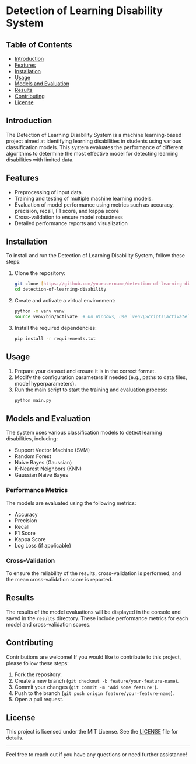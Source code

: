 # Detection of Learning Disability System

## Table of Contents
- [Introduction](#introduction)
- [Features](#features)
- [Installation](#installation)
- [Usage](#usage)
- [Models and Evaluation](#models-and-evaluation)
- [Results](#results)
- [Contributing](#contributing)
- [License](#license)

## Introduction
The Detection of Learning Disability System is a machine learning-based project aimed at identifying learning disabilities in students using various classification models. This system evaluates the performance of different algorithms to determine the most effective model for detecting learning disabilities with limited data.

## Features
- Preprocessing of input data.
- Training and testing of multiple machine learning models.
- Evaluation of model performance using metrics such as accuracy, precision, recall, F1 score, and kappa score
- Cross-validation to ensure model robustness
- Detailed performance reports and visualization

## Installation
To install and run the Detection of Learning Disability System, follow these steps:

1. Clone the repository:
    ```bash
    git clone [https://github.com/yourusername/detection-of-learning-disability.git](https://github.com/GaddamVarshith/Detection_of_Learning_Disability_System.git)
    cd detection-of-learning-disability
    ```

2. Create and activate a virtual environment:
    ```bash
    python -m venv venv
    source venv/bin/activate  # On Windows, use `venv\Scripts\activate`
    ```

3. Install the required dependencies:
    ```bash
    pip install -r requirements.txt
    ```

## Usage
1. Prepare your dataset and ensure it is in the correct format.
2. Modify the configuration parameters if needed (e.g., paths to data files, model hyperparameters).
3. Run the main script to start the training and evaluation process:
    ```bash
    python main.py
    ```

## Models and Evaluation
The system uses various classification models to detect learning disabilities, including:

- Support Vector Machine (SVM)
- Random Forest
- Naive Bayes (Gaussian)
- K-Nearest Neighbors (KNN)
- Gaussian Naive Bayes

### Performance Metrics
The models are evaluated using the following metrics:
- Accuracy
- Precision
- Recall
- F1 Score
- Kappa Score
- Log Loss (if applicable)

### Cross-Validation
To ensure the reliability of the results, cross-validation is performed, and the mean cross-validation score is reported.

## Results
The results of the model evaluations will be displayed in the console and saved in the `results` directory. These include performance metrics for each model and cross-validation scores.

## Contributing
Contributions are welcome! If you would like to contribute to this project, please follow these steps:

1. Fork the repository.
2. Create a new branch (`git checkout -b feature/your-feature-name`).
3. Commit your changes (`git commit -m 'Add some feature'`).
4. Push to the branch (`git push origin feature/your-feature-name`).
5. Open a pull request.

## License
This project is licensed under the MIT License. See the [LICENSE](LICENSE) file for details.

---

Feel free to reach out if you have any questions or need further assistance!
